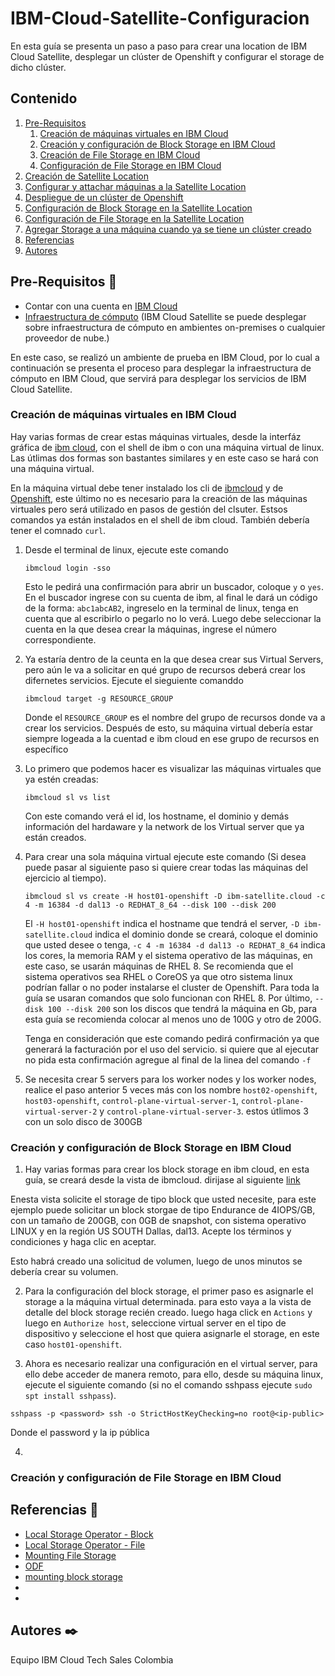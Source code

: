 # IBM-Cloud-Satellite-Configuracion
En esta guía se presenta un paso a paso para crear una location de IBM Cloud Satellite, desplegar un clúster de Openshift y configurar el storage de dicho clúster.


## Contenido
1. [Pre-Requisitos](#pre-requisitos-pencil)
    1. [Creación de máquinas virtuales en IBM Cloud](#creación-de-máquinas-virtuales-en-ibm-cloud)
    1. [Creación y configuración de Block Storage en IBM Cloud](#creación-y-configuración-de-block-storage-en-ibm-cloud)
    1. [Creación de File Storage en IBM Cloud](#creación-de-file-storage-en-ibm-cloud)
    1. [Configuración de File Storage en IBM Cloud](#configuración-de-file-storage-en-ibm-cloud)
2. [Creación de Satellite Location]()
3. [Configurar y attachar máquinas a la Satellite Location]()
4. [Despliegue de un clúster de Openshift]()
5. [Configuración de Block Storage en la Satellite Location]()
6. [Configuración de File Storage en la Satellite Location]()
7. [Agregar Storage a una máquina cuando ya se tiene un clúster creado]()
4. [Referencias](#referencias-📄)
4. [Autores](#autores-black_nib)

## Pre-Requisitos :pencil:

- Contar con una cuenta en [IBM Cloud](https://cloud.ibm.com/)
- [Infraestructura de cómputo](https://cloud.ibm.com/docs/satellite?topic=satellite-host-reqs) (IBM Cloud Satellite se puede desplegar sobre infraestructura de cómputo en ambientes on-premises o cualquier proveedor de nube.)

En este caso, se realizó un ambiente de prueba en IBM Cloud, por lo cual a continuación se presenta el proceso para desplegar la infraestructura de cómputo en IBM Cloud, que servirá para desplegar los servicios de IBM Cloud Satellite.

### Creación de máquinas virtuales en IBM Cloud
Hay varias formas de crear estas máquinas virtuales, desde la interfáz gráfica de [ibm cloud](https://cloud.ibm.com/login), con el shell de ibm o con una máquina virtual de linux. Las útlimas dos formas son bastantes similares y en este caso se hará con una máquina virtual. 

En la máquina virtual debe tener instalado los cli de [ibmcloud](https://cloud.ibm.com/docs/cli?topic=cli-install-ibmcloud-cli) y de [Openshift](https://www.ibm.com/docs/en/eam/4.2?topic=cli-installing-cloudctl-kubectl-oc), este último no es necesario para la creación de las máquinas virtuales pero será utilizado en pasos de gestión del clsuter. Estsos comandos ya están instalados en el shell de ibm cloud. También debería tener el comnado ```curl```. 

1. Desde el terminal de linux, ejecute este comando

    ```
   ibmcloud login -sso
    ```
 
    Esto le pedirá una confirmación para abrir un buscador, coloque ```y``` o ```yes```. En el buscador ingrese con su cuenta de ibm, al final le dará un código de la forma: ```abc1abcAB2```, ingreselo en la terminal de linux, tenga en cuenta que al escribirlo o pegarlo no lo verá.
Luego debe seleccionar la cuenta en la que desea crear la máquinas, ingrese el número correspondiente.

2. Ya estaría dentro de la ceunta en la que desea crear sus Virtual Servers, pero aún le va a solicitar en qué grupo de recursos deberá crear los difernetes servicios. Ejecute el sieguiente comanddo 

    ```
   ibmcloud target -g RESOURCE_GROUP
    ```

    Donde el ```RESOURCE_GROUP``` es el nombre del grupo de recursos donde va a crear los servicios. Después de esto, su máquina virtual debería estar siempre logeada a la cuentad e ibm cloud en ese grupo de recursos en específico

 3. Lo primero que podemos hacer es visualizar las máquinas virtuales que ya estén creadas:

    ```
    ibmcloud sl vs list
    ```

    Con este comando verá el id, los hostname, el dominio y demás información del hardaware y la network de los Virtual server que ya están creados.

4.  Para crear una sola máquina virtual ejecute este comando (Si desea puede pasar al siguiente paso si quiere crear todas las máquinas del ejercicio al tiempo).
    
    ```
    ibmcloud sl vs create -H host01-openshift -D ibm-satellite.cloud -c 4 -m 16384 -d dal13 -o REDHAT_8_64 --disk 100 --disk 200
    ```

    El ```-H host01-openshift``` indica el hostname que tendrá el server, ``` -D ibm-satellite.cloud ``` indica el dominio donde se creará, coloque el dominio que usted desee o tenga, ```-c 4 -m 16384 -d dal13 -o REDHAT_8_64``` indica los cores, la memoria RAM y el sistema operativo de las máquinas, en este caso, se usarán máquinas de RHEL 8. Se recomienda que el sistema operativos sea RHEL o CoreOS ya que otro sistema linux podrían fallar o no poder instalarse el cluster de Openshift. Para toda la guía se usaran comandos que solo funcionan con RHEL 8. Por último, ```--disk 100 --disk 200``` son los discos que tendrá la máquina en Gb, para esta guía se recomienda colocar al menos uno de 100G y otro de 200G.

    Tenga en consideración que este comando pedirá confirmación ya que generará la facturación por el uso del servicio. si quiere que al ejecutar no pida esta confirmación agregue al final de la linea del comando ``` -f ``` 

5. Se necesita crear 5 servers para los worker nodes y los worker nodes, realice el paso anterior 5 veces más con los nombre  ```host02-openshift```, ```host03-openshift```, ```control-plane-virtual-server-1```, ```control-plane-virtual-server-2``` y ```control-plane-virtual-server-3```. estos útlimos 3 con un solo disco de 300GB 
   

### Creación y configuración de Block Storage en IBM Cloud

1.  Hay varias formas para crear los block storage en ibm cloud, en esta guía, se creará desde la vista de ibmcloud. dirijase al siguiente [link](https://cloud.ibm.com/cloud-storage/block/order) 

Enesta vista solicite el storage de tipo block que usted necesite, para este ejemplo puede solicitar un block storgae de tipo Endurance de 4IOPS/GB, con un tamaño de 200GB, con 0GB de snapshot, con sistema operativo LINUX y en la región US SOUTH Dallas, dal13. Acepte los términos y condiciones y haga clic en aceptar.

Esto habrá creado una solicitud de volumen, luego de unos minutos se debería crear su volumen. 

2. Para la configuración del block storage, el primer paso es asignarle el storage a la máquina virtual determinada. para esto vaya a la vista de detalle del block storage recién creado. luego haga click en ```Actions``` y luego en ```Authorize host```, seleccione virtual server en el tipo de dispositivo y seleccione el host que quiera asignarle el storage, en este caso  ```host01-openshift```.

3. Ahora es necesario realizar una configuración en el virtual server, para ello debe acceder de manera remoto, para ello, desde su máquina linux, ejecute el siguiente comando (si no el comando sshpass ejecute ```sudo spt install sshpass```).

```
sshpass -p <password> ssh -o StrictHostKeyChecking=no root@<ip-public>
```
Donde el password y la ip pública 

4. 

### Creación y configuración de File Storage en IBM Cloud




## Referencias :page_facing_up:
- [Local Storage Operator - Block](https://cloud.ibm.com/docs/satellite?topic=satellite-storage-local-volume-block&interface=ui)
- [Local Storage Operator - File](https://cloud.ibm.com/docs/satellite?topic=satellite-storage-local-volume-file&interface=ui)
- [Mounting File Storage](https://cloud.ibm.com/docs/FileStorage?topic=FileStorage-mountingLinux&interface=ui)
- [ODF](https://cloud.ibm.com/docs/satellite?topic=satellite-storage-odf-local&interface=ui)
- [mounting block storage](https://cloud.ibm.com/docs/BlockStorage?topic=BlockStorage-mountingRHEL8&interface=ui)
- []()
- []()



## Autores :black_nib:
Equipo IBM Cloud Tech Sales Colombia
